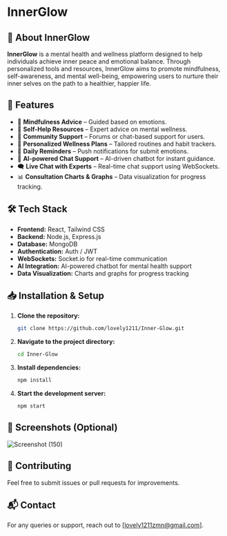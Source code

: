# InnerGlow

## 🌿 About InnerGlow
**InnerGlow** is a mental health and wellness platform designed to help individuals achieve inner peace and emotional balance. Through personalized tools and resources, InnerGlow aims to promote mindfulness, self-awareness, and mental well-being, empowering users to nurture their inner selves on the path to a healthier, happier life.

## 🚀 Features
- 🧘 **Mindfulness Advice** – Guided based on emotions.
- 📖 **Self-Help Resources** – Expert advice on mental wellness.
- 💬 **Community Support** – Forums or chat-based support for users.
- 🎯 **Personalized Wellness Plans** – Tailored routines and habit trackers.
- 🔔 **Daily Reminders** – Push notifications for submit emotions.
- 🤖 **AI-powered Chat Support** – AI-driven chatbot for instant guidance.
- 🗨 **Live Chat with Experts** – Real-time chat support using WebSockets.
- 📊 **Consultation Charts & Graphs** – Data visualization for progress tracking.

## 🛠 Tech Stack
- **Frontend:** React, Tailwind CSS
- **Backend:** Node.js, Express.js
- **Database:** MongoDB
- **Authentication:** Auth / JWT
- **WebSockets:** Socket.io for real-time communication
- **AI Integration:** AI-powered chatbot for mental health support
- **Data Visualization:** Charts and graphs for progress tracking

## 📥 Installation & Setup
1. **Clone the repository:**  
   ```bash
   git clone https://github.com/lovely1211/Inner-Glow.git
   ```
2. **Navigate to the project directory:**  
   ```bash
   cd Inner-Glow
   ```
3. **Install dependencies:**  
   ```bash
   npm install
   ```
4. **Start the development server:**  
   ```bash
   npm start
   ```

## 📸 Screenshots (Optional)
![Screenshot (150)](https://github.com/user-attachments/assets/32b88134-b3fd-4b77-8940-50bde65bc53f)


## 🤝 Contributing
Feel free to submit issues or pull requests for improvements.

## 📬 Contact
For any queries or support, reach out to [lovely1211zmn@gmail.com].

